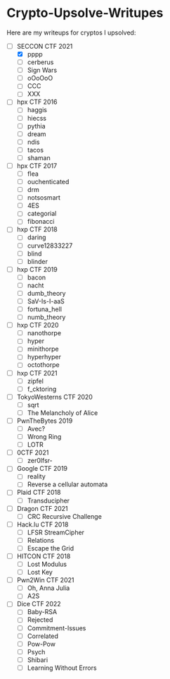 # Crypto-Upsolve-Writupes
Here are my writeups for cryptos I upsolved:

- [ ] SECCON CTF 2021
    - [X] pppp
    - [ ] cerberus
    - [ ] Sign Wars
    - [ ] oOoOoO
    - [ ] CCC
    - [ ] XXX
- [ ] hpx CTF 2016
    - [ ] haggis
    - [ ] hiecss
    - [ ] pythia
    - [ ] dream
    - [ ] ndis
    - [ ] tacos
    - [ ] shaman
- [ ] hpx CTF 2017
    - [ ] flea
    - [ ] ouchenticated
    - [ ] drm
    - [ ] notsosmart
    - [ ] 4ES
    - [ ] categorial
    - [ ] fibonacci
- [ ] hxp CTF 2018
    - [ ] daring
    - [ ] curve12833227
    - [ ] blind
    - [ ] blinder
- [ ] hxp CTF 2019
    - [ ] bacon
    - [ ] nacht
    - [ ] dumb_theory
    - [ ] SaV-Is-I-aaS
    - [ ] fortuna_hell
    - [ ] numb_theory
- [ ] hxp CTF 2020
    - [ ] nanothorpe
    - [ ] hyper
    - [ ] minithorpe
    - [ ] hyperhyper
    - [ ] octothorpe
- [ ] hxp CTF 2021
    - [ ] zipfel
    - [ ] f_cktoring
- [ ] TokyoWesterns CTF 2020
    - [ ] sqrt
    - [ ] The Melancholy of Alice
- [ ] PwnTheBytes 2019
    - [ ] Avec?
    - [ ] Wrong Ring
    - [ ] LOTR
- [ ] 0CTF 2021
    - [ ] zer0lfsr-
- [ ] Google CTF 2019
    - [ ] reality
    - [ ] Reverse a cellular automata
- [ ] Plaid CTF 2018
    - [ ] Transducipher
- [ ] Dragon CTF 2021
    - [ ] CRC Recursive Challenge
- [ ] Hack.lu CTF 2018
    - [ ] LFSR StreamCipher
    - [ ] Relations
    - [ ] Escape the Grid
- [ ] HITCON CTF 2018
    - [ ] Lost Modulus
    - [ ] Lost Key
- [ ] Pwn2Win CTF 2021
    - [ ] Oh, Anna Julia
    - [ ] A2S
- [ ] Dice CTF 2022
    - [ ] Baby-RSA
    - [ ] Rejected
    - [ ] Commitment-Issues
    - [ ] Correlated
    - [ ] Pow-Pow
    - [ ] Psych
    - [ ] Shibari
    - [ ] Learning Without Errors
